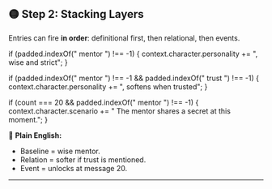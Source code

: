 ## 🟡 Step 2: Stacking Layers

Entries can fire **in order**: definitional first, then relational, then events.

if (padded.indexOf(" mentor ") !== -1) {
context.character.personality += ", wise and strict";
}

if (padded.indexOf(" mentor ") !== -1 && padded.indexOf(" trust ") !== -1) {
context.character.personality += ", softens when trusted";
}

if (count === 20 && padded.indexOf(" mentor ") !== -1) {
context.character.scenario += " The mentor shares a secret at this moment.";
}

📖 **Plain English:**

* Baseline = wise mentor.
* Relation = softer if trust is mentioned.
* Event = unlocks at message 20.

---
